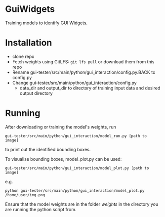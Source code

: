 # GuiWidgets #
Training models to identify GUI Widgets.

# Installation #

- clone repo
- Fetch weights using GitLFS: `git lfs pull` or download them from this repo
- Rename gui-tester/src/main/python/gui_interaction/config.py.BACK to config.py
- Change gui-tester/src/main/python/gui_interaction/config.py
  -  data_dir and output_dir to directory of training input data and desired output directory

# Running #

After downloading or training the model's  weights, run
```
gui-tester/src/main/python/gui_interaction/model_run.py [path to image]
```
to print out the identified bounding boxes.

To visualise bounding boxes, model_plot.py can be used:
```
gui-tester/src/main/python/gui_interaction/model_plot.py [path to image]
```
e.g.
```
python gui-tester/src/main/python/gui_interaction/model_plot.py /home/user/img.png
```

Ensure that the model weights are in the folder _weights_ in the directory you are running the python script from.
